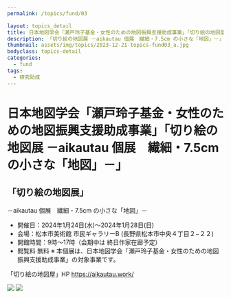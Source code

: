 ```yaml
---
permalink: /topics/fund/03

layout: topics_detail
title: 日本地図学会「瀬戸玲子基金・女性のための地図振興支援助成事業」「切り絵の地図展 －aikautau 個展　繊細・7.5cm の小さな「地図」－」
description: 「切り絵の地図展 －aikautau 個展　繊細・7.5cm の小さな「地図」－」を開催します。
thumbnail: assets/img/topics/2023-12-21-topics-fund03_a.jpg
bodyclass: topics-detail
categories:
  - fund
tags:
  - 研究助成
---
```


# 日本地図学会「瀬戸玲子基金・女性のための地図振興支援助成事業」「切り絵の地図展 －aikautau 個展　繊細・7.5cm の小さな「地図」－」

## 「切り絵の地図展」
－aikautau 個展　繊細・7.5cm の小さな「地図」－

* 開催日：2024年1月24日(水)〜2024年1月28日(日)
* 会場：松本市美術館 市民ギャラリーB (長野県松本市中央４丁目２−２２)
* 開館時間：9時〜17時（会期中は 終日作家在廊予定）
* 閲覧料 無料
※ 本個展は、日本地図学会「瀬戸玲子基金・女性のための地図振興支援助成事業」の対象事業です。

「切り絵の地図屋」HP
https://aikautau.work/

<img src="assets/img/topics/2023-12-21-topics-fund03_a.jpg">
<img src="assets/img/topics/2023-12-21-topics-fund03_b.jpg">
